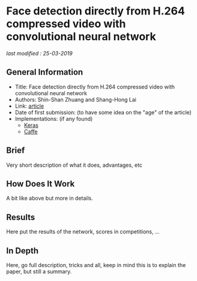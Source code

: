 # Face detection directly from H.264 compressed video with convolutional neural network

_last modified : 25-03-2019_

## General Information

- Title: Face detection directly from H.264 compressed video with convolutional neural network
- Authors: Shin-Shan Zhuang and Shang-Hong Lai 
- Link: [article](https://projet.liris.cnrs.fr/imagine/pub/proceedings/ICIP-2009/pdfs/0002485.pdf)
- Date of first submission: (to have some idea on the "age" of the article)
- Implementations: (if any found)
    - [Keras](http://awesomelink1)
    - [Caffe](http://awesomelink2)

## Brief

Very short description of what it does, advantages, etc

## How Does It Work

A bit like above but more in details.

## Results

Here put the results of the network, scores in competitions, ...

## In Depth

Here, go full description, tricks and all, keep in mind this is to explain the paper, but still a summary.